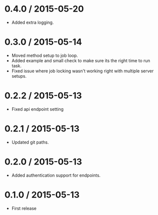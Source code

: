 
0.4.0 / 2015-05-20
==================

  * Added extra logging.

0.3.0 / 2015-05-14
==================

  * Moved method setup to job loop.
  * Added example and small check to make sure its the right time to run task.
  * Fixed issue where job locking wasn't working right with multiple server setups.

0.2.2 / 2015-05-13
==================

  * Fixed api endpoint setting

0.2.1 / 2015-05-13
==================

  * Updated git paths.

0.2.0 / 2015-05-13
==================

  * Added authentication support for endpoints.

0.1.0 / 2015-05-13
==================

  * First release
